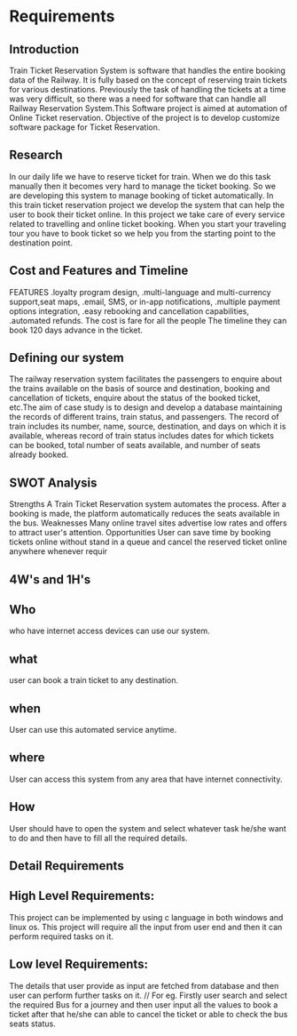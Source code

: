 # Requirements
## Introduction
 Train Ticket Reservation System is software that handles the entire booking data of the Railway. It is fully based on the concept of reserving train tickets for various destinations. Previously the task of handling the tickets at a time was very difficult, so there was a need for software that can handle all Railway Reservation System.This Software project is aimed at automation of Online Ticket reservation. Objective of the project is to develop customize software package for Ticket Reservation.
## Research
  In our daily life we have to reserve ticket for train. When we do this task manually then it becomes very hard to manage the ticket booking. So we are developing this system to manage booking of ticket automatically.
In this train ticket reservation project we develop the system that can help the user to book their ticket online.
In this project we take care of every service related to travelling and online ticket booking. When you start your traveling tour you have to book ticket so we help you from the starting point to the destination point.
## Cost and Features and Timeline
FEATURES
.loyalty program design,
.multi-language and multi-currency support,seat maps,
.email, SMS, or in-app notifications,
.multiple payment options integration,
.easy rebooking and cancellation capabilities,
.automated refunds.
The cost is fare for all the people
The timeline they can book 120 days advance in the ticket.
## Defining our system
The railway reservation system facilitates the passengers to enquire about the trains available on the basis of source and destination, booking and cancellation of tickets, enquire about the status of the booked ticket, etc.The aim of case study is to design and develop a database maintaining the records of different trains, train status, and passengers. The record of train includes its number, name, source, destination, and days on which it is available, whereas record of train status includes dates for which tickets can be booked, total number of seats available, and number of seats already booked.
## SWOT Analysis
Strengths
A Train Ticket Reservation system automates the process. After a booking is made, the platform automatically reduces the seats available in the bus.
Weaknesses
Many online travel sites advertise low rates and offers to attract user's attention.
Opportunities
User can save time by booking tickets online without stand in a queue and cancel the reserved ticket online anywhere whenever requir
## 4W's and 1H's
## Who
who have internet access devices can use our system.
## what
user can book a train ticket to any destination.
## when
User can use this automated service anytime.
## where
User can access this system from any area that have internet connectivity.
## How
User should have to open the system and select whatever task he/she want to do and then have to fill all the required details.
## Detail Requirements
## High Level Requirements:
This project can be implemented by using c language in both windows and linux os.
This project will require all the input from user end and then it can perform required tasks on it.
## Low level Requirements:
The details that user provide as input are fetched from database and then user can perform further tasks on it. // For eg. Firstly user search and select the required Bus for a journey and then user input all the values to book a ticket after that he/she can able to cancel the ticket or able to check the bus seats status.
